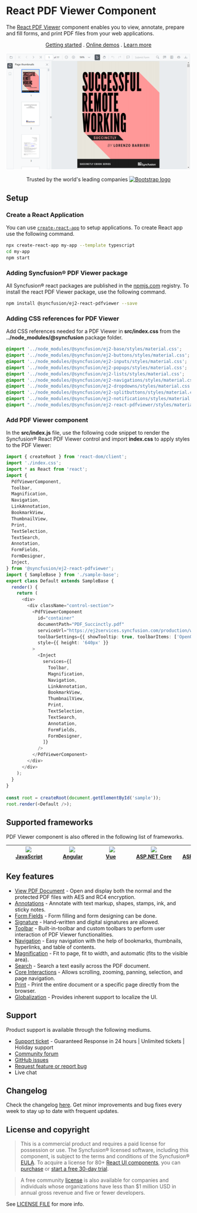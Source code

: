 # React PDF Viewer Component

The [React PDF Viewer](https://www.syncfusion.com/react-ui-components/react-pdf-viewer?utm_source=npm&utm_medium=listing&utm_campaign=react-pdf-viewer-npm) component enables you to view, annotate, prepare and fill forms, and print PDF files from your web applications.

<p align="center">
    <a href="https://ej2.syncfusion.com/react/documentation/pdfviewer/getting-started/?utm_source=npm&utm_medium=listing&utm_campaign=react-pdf-viewer-npm">Getting started</a> . 
    <a href="https://ej2.syncfusion.com/react/demos/?utm_source=npm&utm_medium=listing&utm_campaign=react-pdf-viewer-npm#/bootstrap5/pdfviewer/default">Online demos</a> . 
    <a href="https://www.syncfusion.com/react-components/react-pdf-viewer?utm_source=npm&utm_medium=listing&utm_campaign=react-pdf-viewer-npm">Learn more</a>
</p>

<p align="center">
    <img src="https://raw.githubusercontent.com/SyncfusionExamples/nuget-img/master/react/react-pdf-viewer.png" alt="React PDF Viewer Component"/>
</p>

<p align="center">
Trusted by the world's leading companies
  <a href="https://www.syncfusion.com">
    <img src="https://raw.githubusercontent.com/SyncfusionExamples/nuget-img/master/syncfusion/syncfusion-trusted-companies.webp" alt="Bootstrap logo">
  </a>
</p>

## Setup

### Create a React Application

You can use [`create-react-app`](https://github.com/facebookincubator/create-react-app) to setup applications. To create React app use the following command.

```bash
npx create-react-app my-app --template typescript
cd my-app
npm start
```

### Adding Syncfusion&reg; PDF Viewer package

All Syncfusion&reg; react packages are published in the [npmjs.com](https://www.npmjs.com/~syncfusionorg) registry. To install the react PDF Viewer package, use the following command.

```bash
npm install @syncfusion/ej2-react-pdfviewer --save
```

### Adding CSS references for PDF Viewer

Add CSS references needed for a PDF Viewer in **src/index.css** from the **../node_modules/@syncfusion** package folder.

```css
@import '../node_modules/@syncfusion/ej2-base/styles/material.css';
@import '../node_modules/@syncfusion/ej2-buttons/styles/material.css';
@import '../node_modules/@syncfusion/ej2-inputs/styles/material.css';
@import '../node_modules/@syncfusion/ej2-popups/styles/material.css';
@import '../node_modules/@syncfusion/ej2-lists/styles/material.css';
@import '../node_modules/@syncfusion/ej2-navigations/styles/material.css';
@import '../node_modules/@syncfusion/ej2-dropdowns/styles/material.css';
@import '../node_modules/@syncfusion/ej2-splitbuttons/styles/material.css';
@import '../node_modules/@syncfusion/ej2-notifications/styles/material.css';  
@import "../node_modules/@syncfusion/ej2-react-pdfviewer/styles/material.css";
```

### Add PDF Viewer component

In the **src/index.js** file, use the following code snippet to render the Syncfusion&reg; React PDF Viewer control and import **index.css** to apply styles to the PDF Viewer:

```typescript
import { createRoot } from 'react-dom/client';
import './index.css';
import * as React from 'react';
import {
  PdfViewerComponent,
  Toolbar,
  Magnification,
  Navigation,
  LinkAnnotation,
  BookmarkView,
  ThumbnailView,
  Print,
  TextSelection,
  TextSearch,
  Annotation,
  FormFields,
  FormDesigner,
  Inject,
} from '@syncfusion/ej2-react-pdfviewer';
import { SampleBase } from './sample-base';
export class Default extends SampleBase {
  render() {
    return (
      <div>
        <div className="control-section">
          <PdfViewerComponent
            id="container"
            documentPath="PDF_Succinctly.pdf"
            serviceUrl="https://ej2services.syncfusion.com/production/web-services/api/pdfviewer"
            toolbarSettings={{ showTooltip: true, toolbarItems: ['OpenOption',  'PanTool', 'AnnotationEditTool', 'FormDesignerEditTool', ], annotationToolbarItems: ['HandWrittenSignatureTool'], formDesignerToolbarItems: ['TextboxTool', 'PasswordTool', ] }} 
            style={{ height: '640px' }}
          >
            <Inject
              services={[
                Toolbar,
                Magnification,
                Navigation,
                LinkAnnotation,
                BookmarkView,
                ThumbnailView,
                Print,
                TextSelection,
                TextSearch,
                Annotation,
                FormFields,
                FormDesigner,
              ]}
            />
          </PdfViewerComponent>
        </div>
      </div>
    );
  }
}

const root = createRoot(document.getElementById('sample'));
root.render(<Default />);
```

## Supported frameworks

PDF Viewer component is also offered in the following list of frameworks.

| [<img src="https://ej2.syncfusion.com/github/images/js.svg" height="50" />](https://www.syncfusion.com/javascript-ui-controls?utm_medium=listing&utm_source=github)<br/>&nbsp;&nbsp;&nbsp;&nbsp;&nbsp;[JavaScript](https://www.syncfusion.com/javascript-ui-controls?utm_medium=listing&utm_source=github)&nbsp;&nbsp;&nbsp;&nbsp; | [<img src="https://ej2.syncfusion.com/github/images/angular.svg"  height="50" />](https://www.syncfusion.com/angular-components/?utm_medium=listing&utm_source=github)<br/>&nbsp;&nbsp;&nbsp;&nbsp;&nbsp;&nbsp;&nbsp;[Angular](https://www.syncfusion.com/angular-components/?utm_medium=listing&utm_source=github)&nbsp;&nbsp;&nbsp;&nbsp;&nbsp;&nbsp; | [<img src="https://ej2.syncfusion.com/github/images/vue.svg" height="50" />](https://www.syncfusion.com/vue-ui-components?utm_medium=listing&utm_source=github)<br/>&nbsp;&nbsp;&nbsp;&nbsp;&nbsp;&nbsp;&nbsp;[Vue](https://www.syncfusion.com/vue-ui-components?utm_medium=listing&utm_source=github)&nbsp;&nbsp;&nbsp;&nbsp;&nbsp;&nbsp;&nbsp;&nbsp;&nbsp; | [<img src="https://ej2.syncfusion.com/github/images/netcore.svg" height="50" />](https://www.syncfusion.com/aspnet-core-ui-controls?utm_medium=listing&utm_source=github)<br/>&nbsp;&nbsp;[ASP.NET&nbsp;Core](https://www.syncfusion.com/aspnet-core-ui-controls?utm_medium=listing&utm_source=github)&nbsp;&nbsp; | [<img src="https://ej2.syncfusion.com/github/images/netmvc.svg" height="50" />](https://www.syncfusion.com/aspnet-mvc-ui-controls?utm_medium=listing&utm_source=github)<br/>&nbsp;&nbsp;[ASP.NET&nbsp;MVC](https://www.syncfusion.com/aspnet-mvc-ui-controls?utm_medium=listing&utm_source=github)&nbsp;&nbsp; | 
| :-----: | :-----: | :-----: | :-----: | :-----: |

## Key features

* [View PDF Document](https://ej2.syncfusion.com/react/documentation/pdfviewer/getting-started/) - Open and display both the normal and the protected PDF files with AES and RC4 encryption.
* [Annotations](https://ej2.syncfusion.com/react/documentation/pdfviewer/annotation/text-markup-annotation/) - Annotate with text markup, shapes, stamps, ink, and sticky notes.
* [Form Fields](https://ej2.syncfusion.com/react/documentation/pdfviewer/form-designer/create-fillable-PDF-forms/create-programmatically/) - Form filling and form designing can be done.
* [Signature](https://ej2.syncfusion.com/angular/documentation/pdfviewer/handwritten-signature/) - Hand-written and digital signatures are allowed.
* [Toolbar](https://ej2.syncfusion.com/react/documentation/pdfviewer/toolbar/) - Built-in-toolbar and custom toolbars to perform user interaction of PDF Viewer functionalities.
* [Navigation](https://ej2.syncfusion.com/react/documentation/pdfviewer/navigation/) - Easy navigation with the help of bookmarks, thumbnails, hyperlinks, and table of contents.
* [Magnification](https://ej2.syncfusion.com/react/documentation/pdfviewer/magnification/) - Fit to page, fit to width, and automatic (fits to the visible area).
* [Search](https://ej2.syncfusion.com/react/documentation/pdfviewer/text-search/) - Search a text easily across the PDF document.	
* [Core Interactions](https://ej2.syncfusion.com/react/documentation/pdfviewer/interaction-mode/) - Allows scrolling, zooming, panning, selection, and page navigation.
* [Print](https://ej2.syncfusion.com/react/documentation/pdfviewer/print/) - Print the entire document or a specific page directly from the browser.
* [Globalization](https://ej2.syncfusion.com/react/documentation/pdfviewer/globalization/) - Provides inherent support to localize the UI.

## Support

Product support is available through the following mediums.

* [Support ticket](https://support.syncfusion.com/support/tickets/create) - Guaranteed Response in 24 hours | Unlimited tickets | Holiday support
* [Community forum](https://www.syncfusion.com/forums/react-js2?utm_source=npm&utm_medium=listing&utm_campaign=react-pdf-viewer-npm)
* [GitHub issues](https://github.com/syncfusion/ej2-react-ui-components/issues/new)
* [Request feature or report bug](https://www.syncfusion.com/feedback/react?utm_source=npm&utm_medium=listing&utm_campaign=react-pdf-viewer-npm)
* Live chat

## Changelog

Check the changelog [here](https://github.com/syncfusion/ej2-react-ui-components/blob/master/components/pdfviewer/CHANGELOG.md?utm_source=npm&utm_medium=listing&utm_campaign=react-pdf-viewer-npm). Get minor improvements and bug fixes every week to stay up to date with frequent updates.

## License and copyright

> This is a commercial product and requires a paid license for possession or use. The Syncfusion&reg; licensed software, including this component, is subject to the terms and conditions of the Syncfusion&reg; [EULA](https://www.syncfusion.com/eula/es/). To acquire a license for 80+ [React UI components](https://www.syncfusion.com/react-components), you can [purchase](https://www.syncfusion.com/sales/products) or [start a free 30-day trial](https://www.syncfusion.com/account/manage-trials/start-trials).

> A free community [license](https://www.syncfusion.com/products/communitylicense) is also available for companies and individuals whose organizations have less than $1 million USD in annual gross revenue and five or fewer developers.

See [LICENSE FILE](https://github.com/syncfusion/ej2/blob/master/license?utm_source=npm&utm_medium=listing&utm_campaign=react-pdf-viewer-npm) for more info.

